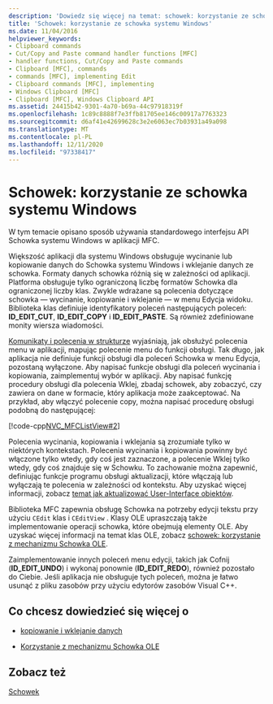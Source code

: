 ```yaml
---
description: 'Dowiedz się więcej na temat: schowek: korzystanie ze schowka systemu Windows'
title: 'Schowek: korzystanie ze schowka systemu Windows'
ms.date: 11/04/2016
helpviewer_keywords:
- Clipboard commands
- Cut/Copy and Paste command handler functions [MFC]
- handler functions, Cut/Copy and Paste commands
- Clipboard [MFC], commands
- commands [MFC], implementing Edit
- Clipboard commands [MFC], implementing
- Windows Clipboard [MFC]
- Clipboard [MFC], Windows Clipboard API
ms.assetid: 24415b42-9301-4a70-b69a-44c97918319f
ms.openlocfilehash: 1c89c8888f7e3ffb81705ee146c00917a7763323
ms.sourcegitcommit: d6af41e42699628c3e2e6063ec7b03931a49a098
ms.translationtype: MT
ms.contentlocale: pl-PL
ms.lasthandoff: 12/11/2020
ms.locfileid: "97338417"
---
```

# <a name="clipboard-using-the-windows-clipboard"></a>Schowek: korzystanie ze schowka systemu Windows

W tym temacie opisano sposób używania standardowego interfejsu API Schowka systemu Windows w aplikacji MFC.

Większość aplikacji dla systemu Windows obsługuje wycinanie lub kopiowanie danych do Schowka systemu Windows i wklejanie danych ze schowka. Formaty danych schowka różnią się w zależności od aplikacji. Platforma obsługuje tylko ograniczoną liczbę formatów Schowka dla ograniczonej liczby klas. Zwykle wdrażane są polecenia dotyczące schowka — wycinanie, kopiowanie i wklejanie — w menu Edycja widoku. Biblioteka klas definiuje identyfikatory poleceń następujących poleceń: **ID_EDIT_CUT**, **ID_EDIT_COPY** i **ID_EDIT_PASTE**. Są również zdefiniowane monity wiersza wiadomości.

[Komunikaty i polecenia w strukturze](messages-and-commands-in-the-framework.md) wyjaśniają, jak obsłużyć polecenia menu w aplikacji, mapując polecenie menu do funkcji obsługi. Tak długo, jak aplikacja nie definiuje funkcji obsługi dla poleceń Schowka w menu Edycja, pozostaną wyłączone. Aby napisać funkcje obsługi dla poleceń wycinania i kopiowania, zaimplementuj wybór w aplikacji. Aby napisać funkcję procedury obsługi dla polecenia Wklej, zbadaj schowek, aby zobaczyć, czy zawiera on dane w formacie, który aplikacja może zaakceptować. Na przykład, aby włączyć polecenie copy, można napisać procedurę obsługi podobną do następującej:

[!code-cpp[NVC_MFCListView#2](../atl/reference/codesnippet/cpp/clipboard-using-the-windows-clipboard_1.cpp)]

Polecenia wycinania, kopiowania i wklejania są zrozumiałe tylko w niektórych kontekstach. Polecenia wycinania i kopiowania powinny być włączone tylko wtedy, gdy coś jest zaznaczone, a polecenie Wklej tylko wtedy, gdy coś znajduje się w Schowku. To zachowanie można zapewnić, definiując funkcje programu obsługi aktualizacji, które włączają lub wyłączają te polecenia w zależności od kontekstu. Aby uzyskać więcej informacji, zobacz [temat jak aktualizować User-Interface obiektów](how-to-update-user-interface-objects.md).

Biblioteka MFC zapewnia obsługę Schowka na potrzeby edycji tekstu przy użyciu `CEdit` klas i `CEditView` . Klasy OLE upraszczają także implementowanie operacji schowka, które obejmują elementy OLE. Aby uzyskać więcej informacji na temat klas OLE, zobacz [schowek: korzystanie z mechanizmu Schowka OLE](clipboard-using-the-ole-clipboard-mechanism.md).

Zaimplementowanie innych poleceń menu edycji, takich jak Cofnij (**ID_EDIT_UNDO**) i wykonaj ponownie (**ID_EDIT_REDO**), również pozostało do Ciebie. Jeśli aplikacja nie obsługuje tych poleceń, można je łatwo usunąć z pliku zasobów przy użyciu edytorów zasobów Visual C++.

## <a name="what-do-you-want-to-know-more-about"></a>Co chcesz dowiedzieć się więcej o

- [kopiowanie i wklejanie danych](clipboard-copying-and-pasting-data.md)

- [Korzystanie z mechanizmu Schowka OLE](clipboard-using-the-ole-clipboard-mechanism.md)

## <a name="see-also"></a>Zobacz też

[Schowek](clipboard.md)
